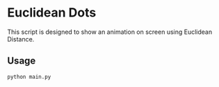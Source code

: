 # Euclidean Dots

This script is designed to show an animation on screen using Euclidean Distance.

## Usage

```bash
python main.py
```
